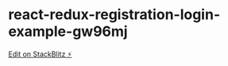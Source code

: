 # react-redux-registration-login-example-gw96mj

[Edit on StackBlitz ⚡️](https://stackblitz.com/edit/react-redux-registration-login-example-gw96mj)